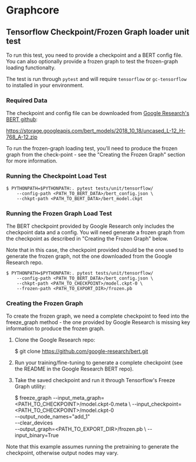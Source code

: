 # Graphcore

## Tensorflow Checkpoint/Frozen Graph loader unit test

To run this test, you need to provide a checkpoint and a BERT config file.
You can also optionally provide a frozen graph to test the frozen-graph loading
functionalty.

The test is run through `pytest` and will require `tensorflow` or `gc-tensorflow`
to installed in your environment. 

### Required Data

The checkpoint and config file can be downloaded from [Google Research's BERT
github](https://github.com/google-research/bert): 

https://storage.googleapis.com/bert_models/2018_10_18/uncased_L-12_H-768_A-12.zip

To run the frozen-graph loading test, you'll need to produce the frozen graph from the check-point - see the "Creating the Frozen Graph" section for more information.

### Running the Checkpoint Load Test

	$ PYTHONPATH=$PYTHONPATH:. pytest tests/unit/tensorflow/
		--config-path <PATH_TO_BERT_DATA>/bert_config.json \
		--chkpt-path <PATH_TO_BERT_DATA>/bert_model.ckpt

### Running the Frozen Graph Load Test

The BERT checkpoint provided by Google Research only includes the 
checkpoint data and a config. You will need generate a frozen graph from
the checkpoint as described in "Creating the Frozen Graph" below.

Note that in this case, the checkpoint provided should be the one used
to generate the frozen graph, not the one downloaded from the Google
Research repo.

	$ PYTHONPATH=$PYTHONPATH:. pytest tests/unit/tensorflow/
		--config-path <PATH_TO_BERT_DATA>/bert_config.json \
		--chkpt-path <PATH_TO_CHECKPOINT>/model.ckpt-0 \
		--frozen-path <PATH_TO_EXPORT_DIR>/frozen.pb

### Creating the Frozen Graph

To create the frozen graph, we need a complete checkpoint to feed into the
freeze_graph method - the one provided by Google Research is missing key
information to produce the frozen graph.

1. Clone the Google Research repo:

	$ git clone https://github.com/google-research/bert.git

2. Run your training/fine-tuning to generate a complete checkpoint (see the
   README in the Google Research BERT repo).

3. Take the saved checkpoint and run it through Tensorflow's Freeze Graph
   utility:

	$ freeze_graph --input_meta_graph=<PATH_TO_CHECKPOINT>/model.ckpt-0.meta \ 
		--input_checkpoint=<PATH_TO_CHECKPOINT>/model.ckpt-0 \
		--output_node_names="add_1" \
		--clear_devices \
		--output_graph=<PATH_TO_EXPORT_DIR>/frozen.pb \ 
		--input_binary=True

Note that this example assumes running the pretraining to generate the
checkpoint, otherwise output nodes may vary.
